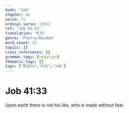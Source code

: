 ```yaml
---
book: "Job"
chapter: 41
verse: 33
ordinal_verse: 13922
ref: "Job 41:33"
translation: "KJV"
genre: "Poetry/Wisdom"
word_count: 12
topics: []
cross_references: []
grammar_tags: [negation]
thematic_tags: []
tags: ["Bible","KJV","Job"]
---
```


# Job 41:33

Upon earth there is not his like, who is made without fear.
